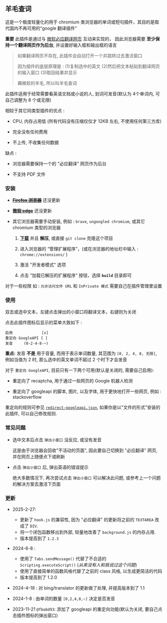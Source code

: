 羊毛查词
--------

这是一个极度轻量化的用于 chromium 类浏览器的单词或短句插件，其目的是取代国内不再可用的“google 翻译插件”

**重要** 此插件是通过与 [微软必应翻译网页](https://cn.bing.com/translator) 互动来实现的，
因此浏览器需要 **至少保持一个翻译网页作为后台**, 并设置好输入框和输出框的语言

> 如果翻译网页不存在, 此插件会自动打开一个并跳转过去激活窗口
>
> 因为插件的底层原理是 : (1)复制选中的英文 (2)然后把文本粘贴到翻译网页的输入窗口 (3)取回结果并显示
>
> 薅微软的羊毛, 所以叫羊毛查词

此插件适用于经常需要看英语文档或小说的人, 划词可发音(默认为 4个单词内, 可自己调整为 8 个或无限)

相较于其它同类型插件的优点 :

- CPU, 内存占用低 (所有代码没有压缩仅仅才 12KB 左右, 不使用任何第三方库)

- 完全没有任何费用

- 不上传, 不收集任何数据

缺点 :

- 浏览器需要保持一个的 "必应翻译" 网页作为后台

- 不支持 PDF 文件

### 安装

- ~~[**Firefox 浏览器**](https://addons.mozilla.org/zh-CN/firefox/addon/羊毛查词)~~ 还没更新

- ~~[**微软 edge**](https://microsoftedge.microsoft.com/addons/detail/nbgpdjbjdombofpabcedaohpagbblghm)~~ 还没更新

- 其它浏览器需要手动安装, 例如 : `brave`, `ungoogled chromium`, 或其它 chromium 类型的浏览器

  1. **[下载](https://github.com/R32/extension-wordtranslator/archive/master.zip)** 并且 **解压**, 或直接 `git clone` 克隆这个项目

  2. 进入浏览器的 “管理扩展程序”，(或在浏览器的地址栏中输入 : `chrome://extensions/` )

  3. 激活 "开发者模式" 选项

  4. 点击 “加载已解压的扩展程序” 按钮，选择 **`build`** 目录即可

对于一些权限 如 : `允许访问文件 URL` 和 `InPrivate 模式` 需要自己在插件管理里设置

### 使用

双击或选中文本，左键点击弹出的小窗口将翻译文本，右键则为关闭

点击此插件图标后显示的菜单大致如下 :

```
启用             [x]
重定向 GoogleAPI [ ]
发音     (0-2-4-8-~)
```
**重点:** 发音 **不是** 用于音量, 而用于表示单词数量, 其范围为 `[0, 2, 4, 8, 无限]`,
例如当值为 2 时, 那么选中的英文单词不超过 2 个时下才会发音

对于 `重定向 GoogleAPI`, 目前只有一下两个可用(默认是关闭的, 需要自己启用):

- 重定向了 recaptcha, 用于通过一些网页的 Google 机器人检测

- 重定向了 googleapi 的脚本, 图片, 以及字体, 用于更快地打开一些网页, 例如 : stackoverflow

重定向的规则可参见 [`redirect-googleapi.json`](build/redirect-googleapi.json),
如果你是以"文件的形式"安装的此插件, 可以自己修改规则.

### 常见问题

- 选中文本后点击 `弹出小窗口` 没反应, 或没有发音

    这是由于浏览器会回收"不活动的页面", 因此要自己切换到 "必应翻译" 网页, 并在网页上随便点下或刷新

- 点击 `弹出小窗口` 后, 弹出英语的错误提示

    绝大多数情况下, 再次尝试点击 `弹出小窗口` 可以解决此问题, 或参考上一个问题的解决方案去激活下页面

### 更新

- 2025-2-27:

  - 更新了 `hook.js` 的兼容性, 因为 "必应翻译" 的更新将之前的 `TEXTAREA` 改成了 `DIV`.
  - 将一个闭包函数移出到外部, 轻量地改善了 `background.js` 的内存占用.
  - 版本提高到了 `1.2.3`

- 2024-6-8 :

  - 使用了 `Tabs.sendMessage()` 代替了不合适的 `Scripting.executeScript()` (_从来没有人和我说过这个问题_)
  - 使用了直接简单的函数风格代替了之前的 class 风格, 以生成更简洁的代码
  - 版本提高到了 1.2.0

- 2024-4-18 : 对 bing/translator 的更新做了处理, 并提高版本到了 1.1

- 2024-1-8 : 由单词的数量 `[0,2,4,8,~]` 决定是否发音

- 2023-11-21 `@fbabd93`: 添加了 googleapi 的重定向功能(默认为关闭, 要自己点击插件图标的弹出窗口)
